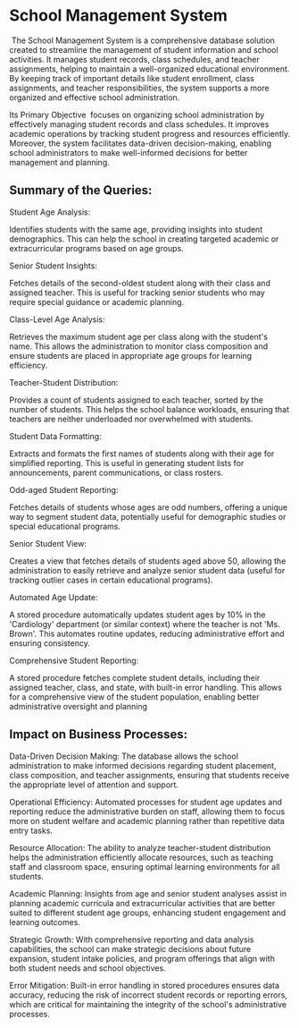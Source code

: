 # School Management System

 The School Management System is a comprehensive database solution created to streamline the management of student information and school activities. It manages student records, class schedules, and teacher assignments, helping to maintain a well-organized educational environment. By keeping track of important details like student enrollment, class assignments, and teacher responsibilities, the system supports a more organized and effective school administration.

Its Primary Objective  focuses on organizing school administration by effectively managing student records and class schedules. It improves academic operations by tracking student progress and resources efficiently. Moreover, the system facilitates data-driven decision-making, enabling school administrators to make well-informed decisions for better management and planning.

## Summary of the Queries:

Student Age Analysis:

Identifies students with the same age, providing insights into student demographics. This can help the school in creating targeted academic or extracurricular programs based on age groups.

Senior Student Insights:

Fetches details of the second-oldest student along with their class and assigned teacher. This is useful for tracking senior students who may require special guidance or academic planning.

Class-Level Age Analysis:

Retrieves the maximum student age per class along with the student's name. This allows the administration to monitor class composition and ensure students are placed in appropriate age groups for learning efficiency.

Teacher-Student Distribution:

Provides a count of students assigned to each teacher, sorted by the number of students. This helps the school balance workloads, ensuring that teachers are neither underloaded nor overwhelmed with students.

Student Data Formatting:

Extracts and formats the first names of students along with their age for simplified reporting. This is useful in generating student lists for announcements, parent communications, or class rosters.

Odd-aged Student Reporting:

Fetches details of students whose ages are odd numbers, offering a unique way to segment student data, potentially useful for demographic studies or special educational programs.

Senior Student View:

Creates a view that fetches details of students aged above 50, allowing the administration to easily retrieve and analyze senior student data (useful for tracking outlier cases in certain educational programs).

Automated Age Update:

A stored procedure automatically updates student ages by 10% in the 'Cardiology' department (or similar context) where the teacher is not 'Ms. Brown'. This automates routine updates, reducing administrative effort and ensuring consistency.

Comprehensive Student Reporting:

A stored procedure fetches complete student details, including their assigned teacher, class, and state, with built-in error handling. This allows for a comprehensive view of the student population, enabling better administrative oversight and planning



## Impact on Business Processes:

Data-Driven Decision Making:
The database allows the school administration to make informed decisions regarding student placement, class composition, and teacher assignments, ensuring that students receive the appropriate level of attention and support.

Operational Efficiency:
Automated processes for student age updates and reporting reduce the administrative burden on staff, allowing them to focus more on student welfare and academic planning rather than repetitive data entry tasks.

Resource Allocation:
The ability to analyze teacher-student distribution helps the administration efficiently allocate resources, such as teaching staff and classroom space, ensuring optimal learning environments for all students.

Academic Planning:
Insights from age and senior student analyses assist in planning academic curricula and extracurricular activities that are better suited to different student age groups, enhancing student engagement and learning outcomes.

Strategic Growth:
With comprehensive reporting and data analysis capabilities, the school can make strategic decisions about future expansion, student intake policies, and program offerings that align with both student needs and school objectives.

Error Mitigation:
Built-in error handling in stored procedures ensures data accuracy, reducing the risk of incorrect student records or reporting errors, which are critical for maintaining the integrity of the school's administrative processes.
